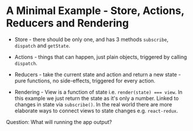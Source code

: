 # A Minimal Example - Store, Actions, Reducers and Rendering

* Store - there should be only one, and has 3 methods `subscribe`, `dispatch` and `getState`.

* Actions - things that can happen, just plain objects, triggered by calling `dispatch`.

* Reducers - take the current state and action and return a new state - pure functions, no side-effects, triggered for every action.

* Rendering - View is a function of state i.e. `render(state) === view`. In this example we just return the state as it's only a number. Linked to changes in state via `subscribe()`. In the real world there are more elaborate ways to connect views to state changes e.g. `react-redux`.

Question: What will running the app output?
